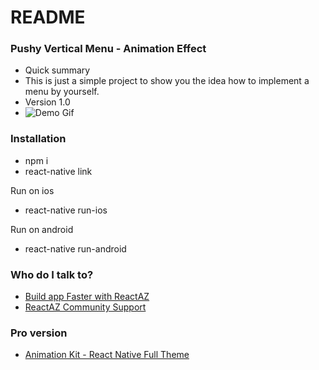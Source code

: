 # README #


### Pushy Vertical Menu - Animation Effect ###

* Quick summary
* This is just a simple project to show you the idea how to implement a menu by yourself.
* Version 1.0
* ![Demo Gif](http://g.recordit.co/cmgxlCjU7Y.gif)


### Installation ###

* npm i
* react-native link

Run on ios
* react-native run-ios

Run on android
* react-native run-android

### Who do I talk to? ###
* [Build app Faster with ReactAZ](https://reactaz.com/?utm_source=github&utm_medium=talk2pro_animation_PushyVerticalMenu)
* [ReactAZ Community Support](https://support.reactaz.com/?utm_source=github&utm_medium=talk2pro_animation_PushyVerticalMenu)

### Pro version ###
* [Animation Kit - React Native Full Theme](https://reactaz.com/downloads/animation-kit-react-native-full-theme/?utm_source=github&utm_medium=free2pro_animation_PushyVerticalMenu)
